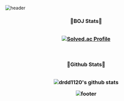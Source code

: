 ![header](https://capsule-render.vercel.app/api?type=waving&color=gradient&height=250&section=header&text=Yu%20Sung%20Jung&fontSize=30)

<h3 align="center"> 🎲BOJ Stats🎲
<br/><br/>

[![Solved.ac Profile](http://mazassumnida.wtf/api/v2/generate_badge?boj=a2572144)](https://solved.ac/a2572144/)

<br/>

<h3 align="center"> 💪Github Stats💪
<br/><br/>
   
![drdd1120's github stats](https://github-readme-stats.vercel.app/api?username=BlancCarte&show_icons=true)

![footer](https://capsule-render.vercel.app/api?type=waving&color=gradient&height=200&section=footer)
